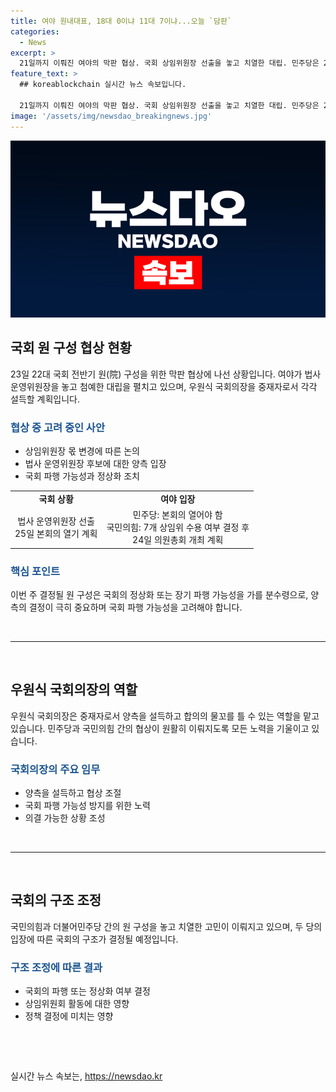 ```yaml
---
title: 여야 원내대표, 18대 0이냐 11대 7이냐...오늘 `담판`
categories:
  - News
excerpt: >
  21일까지 이뤄진 여야의 막판 협상. 국회 상임위원장 선출을 놓고 치열한 대립. 민주당은 25일 본회의 열며 협상과 무관하게 원 구성을 완료할 계획. 국민의힘은 24일 의원총회에서 최종 결론 도출 예정. 양측의 입장이 엇갈려 중재자 역할이 중요시되며, 원 구성 마무리가 국회의 운명을 좌우할 것으로 보인다.
feature_text: >
  ## koreablockchain 실시간 뉴스 속보입니다.

  21일까지 이뤄진 여야의 막판 협상. 국회 상임위원장 선출을 놓고 치열한 대립. 민주당은 25일 본회의 열며 협상과 무관하게 원 구성을 완료할 계획. 국민의힘은 24일 의원총회에서 최종 결론 도출 예정. 양측의 입장이 엇갈려 중재자 역할이 중요시되며, 원 구성 마무리가 국회의 운명을 좌우할 것으로 보인다.
image: '/assets/img/newsdao_breakingnews.jpg'
---
```


<p><img src="/assets/img/newsdao_breakingnews.jpg" alt="koreablockchain 속보" /></p>

<h2 data-ke-size="size26">국회 원 구성 협상 현황</h2>

<p data-ke-size="size16">23일 22대 국회 전반기 원(院) 구성을 위한 막판 협상에 나선 상황입니다. 여야가 법사 운영위원장을 놓고 첨예한 대립을 펼치고 있으며, 우원식 국회의장을 중재자로서 각각 설득할 계획입니다.</p>

<h3><b><span style="color: #1a5490;">협상 중 고려 중인 사안</span></b></h3>

<ul>
    <li>상임위원장 몫 변경에 따른 논의</li>
    <li>법사 운영위원장 후보에 대한 양측 입장</li>
    <li>국회 파행 가능성과 정상화 조치</li>
</ul>

<table>
    <tr>
        <td style="text-align: center; height: 17px;"><b>국회 상황</b></td>
        <td style="text-align: center; height: 17px;"><b>여야 입장</b></td>
    </tr>
    <tr>
        <td style="text-align: center; height: 17px;">법사 운영위원장 선출<br>25일 본회의 열기 계획</td>
        <td style="text-align: center; height: 17px;">민주당: 본회의 열어야 함<br>국민의힘: 7개 상임위 수용 여부 결정 후<br>24일 의원총회 개최 계획</td>
    </tr>
</table>

<h3><b><span style="color: #1a5490;">핵심 포인트</span></b></h3>

<p data-ke-size="size16">이번 주 결정될 원 구성은 국회의 정상화 또는 장기 파행 가능성을 가를 분수령으로, 양측의 결정이 극히 중요하며 국회 파행 가능성을 고려해야 합니다.</p>

<p data-ke-size="size16">&nbsp;</p>

<hr>

<p data-ke-size="size16">&nbsp;</p>

<h2 data-ke-size="size26">우원식 국회의장의 역할</h2>

<p data-ke-size="size16">우원식 국회의장은 중재자로서 양측을 설득하고 합의의 물꼬를 틀 수 있는 역할을 맡고 있습니다. 민주당과 국민의힘 간의 협상이 원활히 이뤄지도록 모든 노력을 기울이고 있습니다.</p>

<h3><b><span style="color: #1a5490;">국회의장의 주요 임무</span></b></h3>

<ul>
    <li>양측을 설득하고 협상 조절</li>
    <li>국회 파행 가능성 방지를 위한 노력</li>
    <li>의결 가능한 상황 조성</li>
</ul>

<p data-ke-size="size16">&nbsp;</p>

<hr>

<p data-ke-size="size16">&nbsp;</p>

<h2 data-ke-size="size26">국회의 구조 조정</h2>

<p data-ke-size="size16">국민의힘과 더불어민주당 간의 원 구성을 놓고 치열한 고민이 이뤄지고 있으며, 두 당의 입장에 따른 국회의 구조가 결정될 예정입니다.</p>

<h3><b><span style="color: #1a5490;">구조 조정에 따른 결과</span></b></h3>

<ul>
    <li>국회의 파행 또는 정상화 여부 결정</li>
    <li>상임위원회 활동에 대한 영향</li>
    <li>정책 결정에 미치는 영향</li>
</ul>

<p data-ke-size="size16">&nbsp;</p>

<p data-ke-size="size16">&nbsp;</p>
실시간 뉴스 속보는, <a href="https://newsdao.kr" rel="dofollow">https://newsdao.kr</a>


